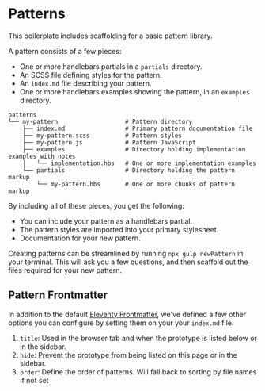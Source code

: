 # Patterns

This boilerplate includes scaffolding for a basic pattern library.

A pattern consists of a few pieces:
- One or more handlebars partials in a `partials` directory.
- An SCSS file defining styles for the pattern.
- An `index.md` file describing your pattern.
- One or more handlebars examples showing the pattern, in an `examples` directory.

```
patterns
└── my-pattern                   # Pattern directory
    ├── index.md                 # Primary pattern documentation file
    ├── my-pattern.scss          # Pattern styles
    ├── my-pattern.js            # Pattern JavaScript 
    ├── examples                 # Directory holding implementation examples with notes
    │   └── implementation.hbs   # One or more implementation examples
    └── partials                 # Directory holding the pattern markup 
        └── my-pattern.hbs       # One or more chunks of pattern markup
```

By including all of these pieces, you get the following:
- You can include your pattern as a handlebars partial.
- The pattern styles are imported into your primary stylesheet.
- Documentation for your new pattern.

Creating patterns can be streamlined by running `npx gulp newPattern` in your terminal. This will ask you a few questions, and then scaffold out the files required for your new pattern.

## Pattern Frontmatter

In addition to the default [Eleventy Frontmatter](https://www.11ty.io/docs/data-frontmatter/), we've defined a few other options you can configure by setting them on your your `index.md` file.

1. `title`: Used in the browser tab and when the prototype is listed below or in the sidebar.
2. `hide`: Prevent the prototype from being listed on this page or in the sidebar.
3. `order`: Define the order of patterns. Will fall back to sorting by file names if not set